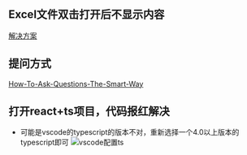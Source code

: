 ## Excel文件双击打开后不显示内容
[解决方案](https://jingyan.baidu.com/article/c843ea0bdb42db77931e4aaf.html)

## 提问方式
[How-To-Ask-Questions-The-Smart-Way](https://github.com/ryanhanwu/How-To-Ask-Questions-The-Smart-Way/blob/main/README-zh_CN.md)

## 打开react+ts项目，代码报红解决
- 可能是vscode的typescript的版本不对，重新选择一个4.0以上版本的typescript即可
![vscode配置ts](/vscode配置ts.png)